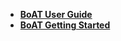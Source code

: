 - [**BoAT User Guide**](/en-us/BoAT_User_Guide_en.md)
- [**BoAT Getting Started**](/en-us/BoAT_Getting_Started_en.md)